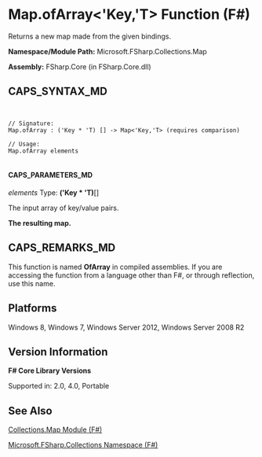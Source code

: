 # Map.ofArray<'Key,'T> Function (F#)

Returns a new map made from the given bindings.

**Namespace/Module Path:** Microsoft.FSharp.Collections.Map

**Assembly:** FSharp.Core (in FSharp.Core.dll)


## CAPS_SYNTAX_MD



```


// Signature:
Map.ofArray : ('Key * 'T) [] -> Map<'Key,'T> (requires comparison)

// Usage:
Map.ofArray elements


```



#### CAPS_PARAMETERS_MD
*elements*
Type: **('Key &#42; 'T)**[[]](http://msdn.microsoft.com/en-us/library/def20292-9aae-4596-9275-b94e594f8493)


The input array of key/value pairs.



**The resulting map.**
## CAPS_REMARKS_MD
This function is named **OfArray** in compiled assemblies. If you are accessing the function from a language other than F#, or through reflection, use this name.


## Platforms
Windows 8, Windows 7, Windows Server 2012, Windows Server 2008 R2


## Version Information
**F# Core Library Versions**

Supported in: 2.0, 4.0, Portable




## See Also
[Collections.Map Module &#40;F&#35;&#41;](Collections.Map+Module+%28F%23%29.md)

[Microsoft.FSharp.Collections Namespace &#40;F&#35;&#41;](Microsoft.FSharp.Collections+Namespace+%28F%23%29.md)

